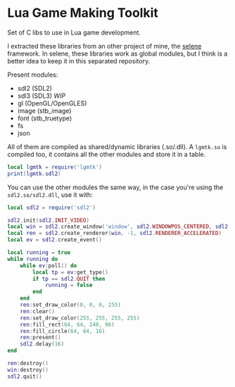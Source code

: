 # Lua Game Making Toolkit

Set of C libs to use in Lua game development.


I extracted these libraries from an other project of mine, the [selene](https://github.com/canoi12/selene) framework.
In selene, these libraries work as global modules, but I think is a better idea to keep it in this separated repository.


Present modules:

- sdl2 (SDL2)
- sdl3 (SDL3) *WIP*
- gl (OpenGL/OpenGLES)
- image (stb_image)
- font (stb_truetype)
- fs
- json


All of them are compiled as shared/dynamic libraries (.so/.dll).
A `lgmtk.so` is compiled too, it contains all the other modules and store it in a table.

```lua
local lgmtk = require('lgmtk')
print(lgmtk.sdl2)
```

You can use the other modules the same way, in the case you're using the `sdl2.so/sdl2.dll`, use it with:

```lua
local sdl2 = require('sdl2')

sdl2.init(sdl2.INIT_VIDEO)
local win = sdl2.create_window('window', sdl2.WINDOWPOS_CENTERED, sdl2.WINDOWPOS_CENTERED, 640, 380, sdl2.WINDOW_SHOWN)
local ren = sdl2.create_renderer(win, -1, sdl2.RENDERER_ACCELERATED)
local ev = sdl2.create_event()

local running = true
while running do
    while ev:poll() do
        local tp = ev:get_type()
        if tp == sdl2.QUIT then
            running = false
        end
    end
    ren:set_draw_color(0, 0, 0, 255)
    ren:clear()
    ren:set_draw_color(255, 255, 255, 255)
    ren:fill_rect(64, 64, 240, 96)
    ren:fill_circle(64, 64, 16)
    ren:present()
    sdl2.delay(16)
end

ren:destroy()
win:destroy()
sdl2.quit()
```

